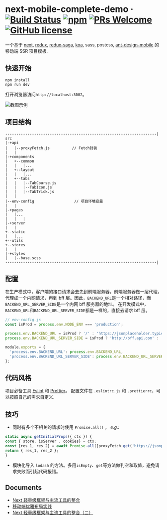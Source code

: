 # next-mobile-complete-demo &middot; [![Build Status](https://img.shields.io/travis/npm/npm/latest.svg?style=flat-square)](https://travis-ci.org/npm/npm) [![npm](https://img.shields.io/npm/v/npm.svg?style=flat-square)](https://www.npmjs.com/package/npm) [![PRs Welcome](https://img.shields.io/badge/PRs-welcome-brightgreen.svg?style=flat-square)](http://makeapullrequest.com) [![GitHub license](https://img.shields.io/badge/license-MIT-blue.svg?style=flat-square)](https://github.com/your/your-project/blob/master/LICENSE)

一个基于 [next](https://nextjs.org), [redux](https://github.com/reduxjs/redux), [redux-saga](https://github.com/redux-saga/redux-saga), [koa](https://github.com/koajs/koa), sass, postcss, [ant-design-mobile](https://github.com/ant-design/ant-design-mobile) 的移动端 SSR 项目模板.

## 快速开始

```shell
npm install
npm run dev
```

打开浏览器访问`http://localhost:3002`。

![截图示例](http://doudou-static.oss-cn-shanghai.aliyuncs.com/%E5%B8%83%E5%B1%80.png)

## 项目结构

```
--------------------------------------------------------------------|
src
|-+api
|   |--proxyFetch.js          // Fetch封装
|   |
|-+components
|   +--common
|   |   |...
|   +--layout
|   |   |...
|   +--tabs
|   |   |--TabCourse.js
|   |   |--TabIcon.js
|   |   |--TabTrick.js
|   |
|--env-config                  // 项目环境变量
|   |
|-+pages
|   |...
|   |   |
|-+server
|   |
+--static
|   |...
+--utils
+--stores
|   |
|-+styles
|   |--base.scss
--------------------------------------------------------------------|
```

## 配置

在生产模式中，客户端的接口请求会去先到前端服务器，前端服务器做一层代理，代理成一个内网请求，再到 bff 层。因此，`BACKEND_URL`是一个相对路径，而`BACKEND_URL_SERVER_SIDE`是一个内网 bff 服务器的地址。
在开发模式中，`BACKEND_URL`和`BACKEND_URL_SERVER_SIDE`都是一样的，直接去请求 bff 层。

```js
// env-config.js
const isProd = process.env.NODE_ENV === 'production';

process.env.BACKEND_URL = isProd ? '/' : 'https://jsonplaceholder.typicode.com';
process.env.BACKEND_URL_SERVER_SIDE = isProd ? 'http://bff.api.com' : 'https://jsonplaceholder.typicode.com';

module.exports = {
  'process.env.BACKEND_URL': process.env.BACKEND_URL,
  'process.env.BACKEND_URL_SERVER_SIDE': process.env.BACKEND_URL_SERVER_SIDE
};
```

## 代码风格

项目必备工具 [Eslint](https://eslint.org/) 和 [Prettier](https://prettier.io/)。 配置文件在 `.eslintrc.js` 和 `.prettierrc`，可以按照自己的需求自定义.

## 技巧

- 同时有多个不相关的请求时使用 `Promise.all()` 。 _e.g.:_

```js
static async getInitialProps({ ctx }) {
const { store, isServer , cookies} = ctx;
const [res_1, res_2] = await Promise.all([proxyFetch.get('https://jsonplaceholder.typicode.com/users', {}, { isServer, cookies }), proxyFetch.get('https://jsonplaceholder.typicode.com/users', {}, { isServer, cookies })])
return { res_1, res_2 };
}
```

- 模块化导入 `lodash` 的方法。多用`isEmpty`、`get`等方法做判空和取值，避免请求失败而引起代码报错。

## Documents

- [Next 轻量级框架与主流工具的整合](https://segmentfault.com/a/1190000016383263)
- [移动端优雅布局实践](https://segmentfault.com/a/1190000017913569)
- [Next 轻量级框架与主流工具的整合（二）](https://segmentfault.com/a/1190000017947264)
